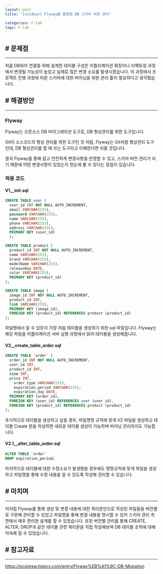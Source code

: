 ```yaml
---
layout: post
title: "[soldout] Flyway를 활용한 DB 스키마 버전 관리"

categories: F-lab
tags: F-lab 
---
```


## # 문제점
***
처음 DB와의 연결을 위해 설계한 테이블 구성은 어플리케이션 확장이나 리팩토링 과정에서 변경될 가능성이 높았고 실제로 많은 변경 소요를 발생시켰습니다. 이 과정에서 프로젝트 진행 과정에 따른 스키마에 대한 버저닝을 위한 관리 툴이 필요하다고 생각했습니다.

## # 해결방안
***
### Flyway
Flyway는 오픈소스 DB 마이그레이션 도구로, DB 형상관리를 위한 도구입니다.

Git이 소스코드의 형상 관리를 위한 도구인 것 처럼, Flyway는 Git처럼 형상관리 도구인데, DB 형상관리를 할 때 쓰는 도구라고 이해한다면 쉬울 것입니다.

결국 Flyway를 통해 쉽고 안전하게 변경사항을 반영할 수 있고, 스키마 버전 관리가 되기 때문에 어떤 변경사항이 있었는지 한눈에 볼 수 있다는 장점이 있습니다.

### 적용 코드

#### V1__init.sql
```sql
CREATE TABLE user (
  user_id INT NOT NULL AUTO_INCREMENT,
  email VARCHAR(255),
  password VARCHAR(255),
  name VARCHAR(255),
  phone VARCHAR(255),
  address VARCHAR(255),
  PRIMARY KEY (user_id)
  );

CREATE TABLE product (
  product_id INT NOT NULL AUTO_INCREMENT,
  name VARCHAR(255),
  brand VARCHAR(255),
  modelName VARCHAR(255),
  releaseDay DATE,
  color VARCHAR(255),
  PRIMARY KEY (product_id)
);

CREATE TABLE image (
  image_id INT NOT NULL AUTO_INCREMENT,
  product_id INT,
  link VARCHAR(255),
  PRIMARY KEY (image_id),
  FOREIGN KEY (product_id) REFERENCES product (product_id)
);
```

파일명에서 알 수 있듯이 가장 처음 테이블을 생성하기 위한 sql 파일입니다. Flyway는 해당 파일을 어플리케이션 서버 실행 과정에서 읽어 테이블을 생성해줍니다.

#### V2__create_table_order.sql
```sql
CREATE TABLE `order` (
  order_id INT NOT NULL AUTO_INCREMENT,
  user_id INT,
  product_id INT,
  size INT,
  price INT,
	order_type VARCHAR(255),
	expiration_period VARCHAR(255),
	expiration_day DATE,
  PRIMARY KEY (order_id),
  FOREIGN KEY (user_id) REFERENCES user (user_id),
  FOREIGN KEY (product_id) REFERENCES product (product_id)
);
```

추가적으로 테이블을 생성하고 싶을 경우, 파일명명 규칙에 맞게 V2 파일을 생성하고 테이블 Create 문을 작성하면 새로운 테이블 생성이 가능하며 버저닝 관리까지도 가능합니다.

#### V2.1__alter_table_order.sql
```sql
ALTER TABLE `order`
DROP expiration_period;
```

마지막으로 테이블에 대한 수정소요가 발생했을 경우에도 명명규칙에 맞게 파일을 생성하고 파일명을 통해 수정 내용을 알 수 있도록 작성해 관리할 수 있습니다.

## # 마치며
***
이처럼 Flyway를 통해 생성 및 변경 내용에 대한 쿼리문만으로 작성된 파일들을 버전별로 구분해 관리할 수 있었고 파일명을 통해 변경 내용을 명시할 수 있어 스키마 관리 측면에서 매우 편리한 설계를 할 수 있었습니다. 또한 버전별  관리를 통해 CREATE, ALTER, DROP과 같은 테이블 관련 쿼리문을 직접 작성해보며 DB 테이블 조작에 대해 익숙해 질 수 있었습니다.

## # 참고자료
***
https://ecsimsw.tistory.com/entry/Flyway%EB%A1%9C-DB-Migration
